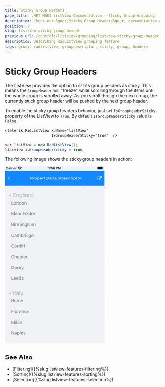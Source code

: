 ```yaml
---
title: Sticky Group Headers
page_title: .NET MAUI ListView Documentation - Sticky Group Grouping
description: Check our &quot;Sticky Group Headers&quot; documentation article for Telerik ListView for .NET MAUI.
position: 6
slug: listview-sticky-group-header
previous_url: /controls/listview/grouping/listview-sticky-group-header
description: Describing RadListView grouping feature
tags: group, radlistview, groupdescriptor, sticky, group, headers
---
```


# Sticky Group Headers

The ListView provides the option to set its group headers as sticky. This means the `GroupHeader` will "freeze" while scrolling through the items until the whole group is scrolled away. As you scroll through the next group, the currently stuck group header will be pushed by the next group header.

To enable the sticky group headers behavior, just set `IsGroupHeaderSticky` property of the ListView to `True`. By default `IsGroupHeaderSticky` value is `False`.

```XAML
<telerik:RadListView x:Name="listView"
                     IsGroupHeaderSticky="True"  />
```
```C#
var listView = new RadListView();
listView.IsGroupHeaderSticky = true;
```

The following image shows the sticky group headers in action:

![ListView Sticky Group Headers](../images/listview_stickyheaders.gif)

## See Also

- [Filtering]({%slug listview-features-filtering%})
- [Sorting]({%slug listview-features-sorting%})
- [Selection]({%slug listview-features-selection%})
